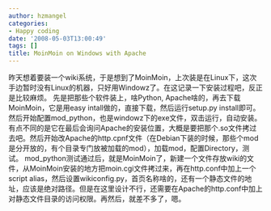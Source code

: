 ```yaml
---
author: hzmangel
categories:
- Happy coding
date: '2008-05-03T13:00:49'
tags: []
title: MoinMoin on Windows with Apache
---
```

昨天想着要装一个wiki系统，于是想到了MoinMoin，上次装是在Linux下，这次手边暂时没有Linux的机器，只好用Windowz了。在这记录一下安装过程吧，反正是比较麻烦。
先是把那些个软件装上，啥Python, Apache啥的，再去下载MoinMoin，它是用easy intall做的，直接下载，然后运行setup.py install即可。然后开始配置mod_python，也是windowz下的exe文件，双击运行，自动安装。有点不同的是它在最后会询问Apache的安装位置，大概是要把那个.so文件拷过去吧。然后开始改Apache的http.cpnf文件（在Debian下装的时候，那些个mod是分开放的，有个目录专门放被加载的mod），加载mod，配置Directory，测试。
mod_python测试通过后，就是MoinMoin了，新建一个文件存放wiki的文件，从MoinMoin安装的地方把moin.cgi文件拷过来，再在http.conf中加上一个script alias，然后设置wikiconfig.py，首页名称啥的，还有一个静态文件的地址，应该是绝对路径。但是在这里设计不行，还需要在Apache的http.conf中加上对静态文件目录的访问权限。再然后，就差不多了，嗯。